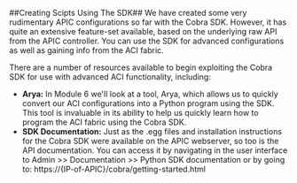 ##Creating Scipts Using The SDK##
We have created some very rudimentary APIC configurations so far with the Cobra SDK.  However, it has quite an extensive feature-set available, based on the underlying raw API from the APIC controller.  You can use the SDK for advanced configurations as well as gaining info from the ACI fabric.

There are a number of resources available to begin exploiting the Cobra SDK for use with advanced ACI functionality, including:

- **Arya:** In Module 6 we'll look at a tool, Arya, which allows us to quickly convert our ACI configurations into a Python program using the SDK.  This tool is invaluable in its ability to help us quickly learn how to program the ACI fabric using the Cobra SDK.
- **SDK Documentation:** Just as the .egg files and installation instructions for the Cobra SDK were available on the APIC webserver, so too is the API documentation.  You can access it by navigating in the user interface to Admin >> Documentation >> Python SDK documentation or by going to: https://{IP-of-APIC}/cobra/getting-started.html
 